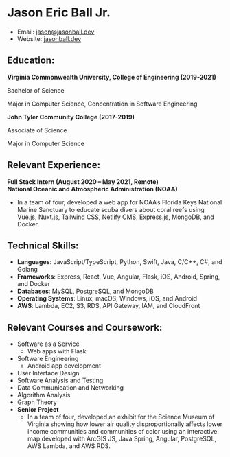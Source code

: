# Jason Eric Ball Jr.
- Email: [jason@jasonball.dev](mailto:jason@jasonball.dev)
- Website: [jasonball.dev](https://jasonball.dev)

## Education:
**Virginia Commonwealth University, College of Engineering (2019-2021)**

Bachelor of Science

Major in Computer Science, Concentration in Software Engineering

**John Tyler Community College (2017-2019)**

Associate of Science

Major in Computer Science

## Relevant Experience:
**Full Stack Intern (August 2020 – May 2021, Remote)**\
**National Oceanic and Atmospheric Administration (NOAA)**
- In a team of four, developed a web app for NOAA’s Florida Keys National Marine Sanctuary to educate scuba divers about coral reefs using Vue.js, Nuxt.js, Tailwind CSS, Netlify CMS, Express.js, MongoDB, and Docker.

## Technical Skills:
- **Languages**: JavaScript/TypeScript, Python, Swift, Java, C/C++, C#, and Golang
- **Frameworks**: Express, React, Vue, Angular, Flask, iOS, Android, Spring, and Docker
- **Databases**: MySQL, PostgreSQL, and MongoDB
- **Operating Systems**: Linux, macOS, Windows, iOS, and Android
- **AWS**: Lambda, EC2, S3, RDS, API Gateway, IAM, and CloudFront

## Relevant Courses and Coursework:
- Software as a Service
  - Web apps with Flask
- Software Engineering
  - Android app development
- User Interface Design
- Software Analysis and Testing
- Data Communication and Networking
- Algorithm Analysis
- Graph Theory
- **Senior Project**
  - In a team of four, developed an exhibit for the Science Museum of Virginia showing how lower air quality disproportionally affects lower income communities and communities of color using an interactive map developed with ArcGIS JS, Java Spring, Angular, PostgreSQL, AWS Lambda, and AWS RDS.

